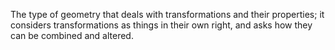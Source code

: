 The type of geometry that deals with transformations and their
properties; it considers transformations as things in their own right,
and asks how they can be combined and altered.
